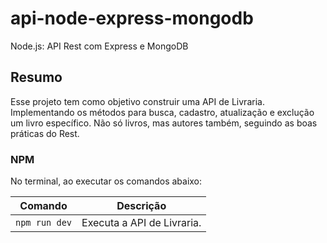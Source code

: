 # api-node-express-mongodb
Node.js: API Rest com Express e MongoDB

## Resumo

Esse projeto tem como objetivo construir uma API de Livraria. Implementando os métodos para busca, cadastro, atualização e exclução um livro específico. Não só livros, mas autores também, seguindo as boas práticas do Rest.

### NPM

No terminal, ao executar os comandos abaixo:

| Comando | Descrição |
| ------ | ------ |
|`npm run dev` | Executa a API de Livraria.|


